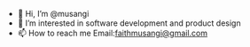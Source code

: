 - 👋 Hi, I’m @musangi
- 👀 I’m interested in software development and product design
- 📫 How to reach me Email:faithmusangi@gmail.com

<!---
musangi/musangi is a ✨ special ✨ repository because its `README.md` (this file) appears on your GitHub profile.
You can click the Preview link to take a look at your changes.
--->
